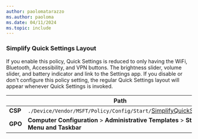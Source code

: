 ```yaml
---
author: paolomatarazzo
ms.author: paoloma
ms.date: 04/11/2024
ms.topic: include
---
```


### Simplify Quick Settings Layout

If you enable this policy, Quick Settings is reduced to only having the WiFi, Bluetooth, Accessibility, and VPN buttons. The brightness slider, volume slider, and battery indicator and link to the Settings app. If you disable or don't configure this policy setting, the regular Quick Settings layout will appear whenever Quick Settings is invoked.

|  | Path |
|--|--|
| **CSP** | `./Device/Vendor/MSFT/Policy/Config/Start/`[SimplifyQuickSettings](/windows/client-management/mdm/policy-csp-start#simplifyquicksettings) |
| **GPO** | **Computer Configuration** > **Administrative Templates** > **Start Menu and Taskbar** |
